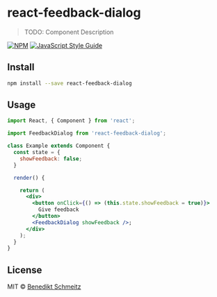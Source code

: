 # react-feedback-dialog

> TODO: Component Description

[![NPM](https://img.shields.io/npm/v/react-feedback-dialog.svg)](https://www.npmjs.com/package/react-feedback-dialog) [![JavaScript Style Guide](https://img.shields.io/badge/code_style-standard-brightgreen.svg)](https://standardjs.com)

## Install

```bash
npm install --save react-feedback-dialog
```

## Usage

```jsx
import React, { Component } from 'react';

import FeedbackDialog from 'react-feedback-dialog';

class Example extends Component {
  const state = {
    showFeedback: false;
  }

  render() {

    return (
      <div>
        <button onClick={() => (this.state.showFeedback = true)}>
          Give feedback
        </button>
        <FeedbackDialog showFeedback />;
      </div>
    );
  }
}
```

## License

MIT © [Benedikt Schmeitz](https://github.com/benpetsch)

